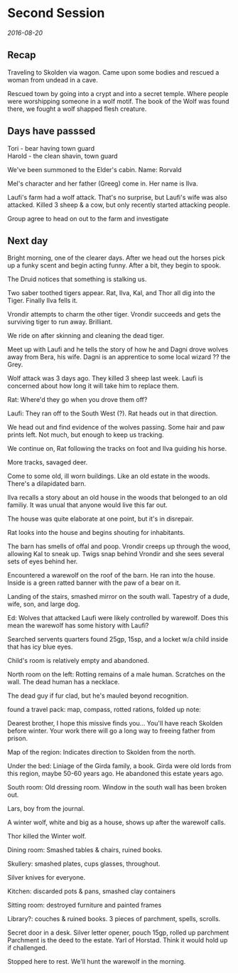 # Second Session
_2016-08-20_

## Recap
Traveling to Skolden via wagon. Came upon some bodies and rescued a woman from undead in a cave.

Rescued town by going into a crypt and into a secret temple. Where people were worshipping
someone in a wolf motif.  The book of the Wolf was found there, we fought a wolf shapped
flesh creature.

## Days have passsed
Tori - bear having town guard  
Harold - the clean shavin, town guard

We've been summoned to the Elder's cabin. Name: Rorvald

Mel's character and  her father (Greeg) come in. Her name is Ilva.

Laufi's farm had a wolf attack. That's no surprise, but Laufi's wife was also attacked.
Killed 3 sheep & a cow, but only recently started attacking people.

Group agree to head on out to the farm and investigate

## Next day

Bright morning, one of the clearer days. After we head out the horses pick
up a funky scent and begin acting funny. After a bit, they begin to spook.

The Druid notices that something is stalking us.

Two saber toothed tigers appear.
Rat, Ilva, Kal, and Thor all dig into the Tiger. Finally Ilva fells it.

Vrondir attempts to charm the other tiger. Vrondir succeeds and gets the
surviving tiger to run away. Brilliant.

We ride on after skinning and cleaning the dead tiger.

Meet up with Laufi and he tells the story of  how he and
Dagni drove wolves away from Bera, his wife. Dagni is an
apprentice to some local wizard ?? the Grey.

Wolf attack was 3 days ago. They killed 3 sheep last week.
Laufi is concerned about how long it will take him to replace them.

Rat: Where'd they go when you drove them off?

Laufi: They ran off to the South West (?). Rat heads out in that direction.

We head out and find evidence of the wolves passing. Some hair and paw prints
left. Not much, but enough to keep us tracking.

We continue on, Rat following the tracks on foot and Ilva guiding his horse.

More tracks, savaged deer.

Come to some old, ill worn buildings. Like an old estate in the woods.
There's a dilapidated barn.

Ilva recalls a story about an old house in the woods that belonged to an old
familiy. It was unual that anyone would live this far out.

The house was quite elaborate at one point, but it's in disrepair.

Rat looks into the house and begins shouting for inhabitants.

The barn has smells of offal and poop. Vrondir creeps up through the wood,
allowing Kal to sneak up. Twigs snap behind Vrondir and she sees several
sets of eyes behind her.

Encountered a warewolf on the roof of the barn. He ran into the house.
Inside is a green ratted banner with the paw of a bear on it.

Landing of the stairs, smashed mirror on the south wall.
Tapestry of a dude, wife, son, and large dog.

Ed: Wolves that attacked Laufi were likely controlled by warewolf.
Does this mean the warewolf has some history with Laufi?

Searched servents quarters found 25gp, 15sp, and a locket w/a child
inside that has icy blue eyes.

Child's room is relatively empty and abandoned.

North room on the left: Rotting remains of a male  human.
Scratches on the wall. The dead human has a necklace.

The dead guy if fur clad, but he's mauled beyond recognition.

found a travel pack: map, compass, rotted rations, folded up note:

Dearest brother, I hope this missive finds you... You'll have reach
Skolden before winter.  Your work there will go a long way to
freeing father from prison.

Map of the region: Indicates direction to Skolden from the north.

Under the bed: Liniage of the Girda family, a book. Girda were
old lords from this region, maybe 50-60 years ago. He abandoned
this estate years ago.

South room: Old dressing room.
Window in the south wall has been broken out.

Lars, boy from the journal.

A winter wolf, white and big as a house,
shows up after the warewolf calls.

Thor killed the Winter wolf.

Dining room:
Smashed tables & chairs, ruined books.

Skullery:
smashed plates, cups glasses, throughout.

Silver knives for everyone.

Kitchen:
discarded pots & pans, smashed clay containers

Sitting room:
destroyed furniture and painted frames

Library?:
couches & ruined books. 3 pieces of parchment, spells, scrolls.

Secret door in a desk.
Silver letter opener, pouch 15gp, rolled up parchment
Parchment is the deed to the estate. Yarl of Horstad.
Think it would hold up if challenged.

Stopped here to rest. We'll hunt the warewolf in the morning.









